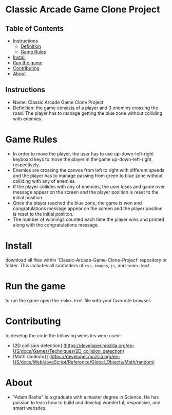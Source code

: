 # Classic Arcade Game Clone Project

## Table of Contents

* [Instructions](#instructions)
    * [Definition](#Definition)
    * [Game Rules](#Rules)
* [Install](#Install)
* [Run the game](#Run)
* [Contributing](#contributing)
* [About](#About)

## Instructions

* Name: Classic Arcade Game Clone Project
* Definition: the game consists of a player and 3 enemies crossing the road. The player has to manage getting the blue zone without colliding with enemies. 

# Game Rules
* In order to move the player, the user has to use up-down-left-right keyboard keys to move the player in the game up-down-left-right, respectively. 
* Enemies are crossing the canvos from left to right with different speeds and the player has to manage passing from green to blue zone without colliding with any of enemies. 
* If the player collides with any of enemies, the user loses and game over message appear on the screen and the player position is reset to the initial position.  
* Once the player reached the blue zone, the game is won and congratulations message appear on the screen and the player position is reset to the initial posiiton. 
* The number of winnings counted each time the player wins and printed along with the congratulations message.

# Install
download all files within 'Classic-Arcade-Game-Clone-Project' repository or folder. This includes all subfolders of
`css`, `images`, `js`, and `index.html`.

# Run the game
to run the game open the `index.html` file with your favourite browser.

# Contributing
to develop the code the following websites were used:
* [2D collision detection] (https://developer.mozilla.org/en-US/docs/Games/Techniques/2D_collision_detection)
* [Math.random()] (https://developer.mozilla.org/en-US/docs/Web/JavaScript/Reference/Global_Objects/Math/random)

# About
* "Adam Basha" is a graduate with a master degree in Science. He has passion to learn how to build and develop
wonderful, responsive, and smart websites. 






